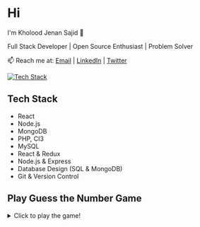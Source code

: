 # Hi

I'm Kholood Jenan Sajid  👋

Full Stack Developer | Open Source Enthusiast | Problem Solver

📫 Reach me at: [Email](mailto:kholoodjenansajid@gmail.com) | [LinkedIn](https://www.linkedin.com/in/kholood-jenan-sajid/) | 
[Twitter](https://twitter.com/KholoodSajid)

[![Tech Stack](https://img.shields.io/badge/Tech%20Stack-React%20%7C%20Node.js%20%7C%20MongoDB-blue)](#tech-stack)

## Tech Stack

- React
- Node.js
- MongoDB
- PHP, CI3
- MySQL
- React & Redux
- Node.js & Express
- Database Design (SQL & MongoDB)
- Git & Version Control

## Play Guess the Number Game

<details>
<summary>Click to play the game!</summary>

```javascript
const secretNumber = Math.floor(Math.random() * 100) + 1;
let attempts = 0;
let guessed = false;

while (!guessed) {
  const guess = parseInt(prompt("Guess a number between 1 and 100:"));

  if (isNaN(guess)) {
    console.log("Please enter a valid number.");
  } else {
    attempts++;

    if (guess === secretNumber) {
      guessed = true;
      console.log(`Congratulations! You guessed the number ${secretNumber} in ${attempts} attempts.`);
    } else if (guess < secretNumber) {
      console.log("Try a higher number.");
    } else {
      console.log("Try a lower number.");
    }
  }
}




